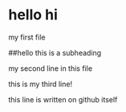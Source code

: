 # hello hi
my first file

##hello this is a subheading

my second line in this file

this is my third line!

this line is written on github itself
